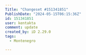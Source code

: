 ```yaml
---
Title: "Changeset #151341851"
PublishDate: "2024-05-15T06:15:36Z"
id: 151341851
user: kentakta
comment: update
created_by: iD 2.29.0
tags:
  - Montenegro

---
```

